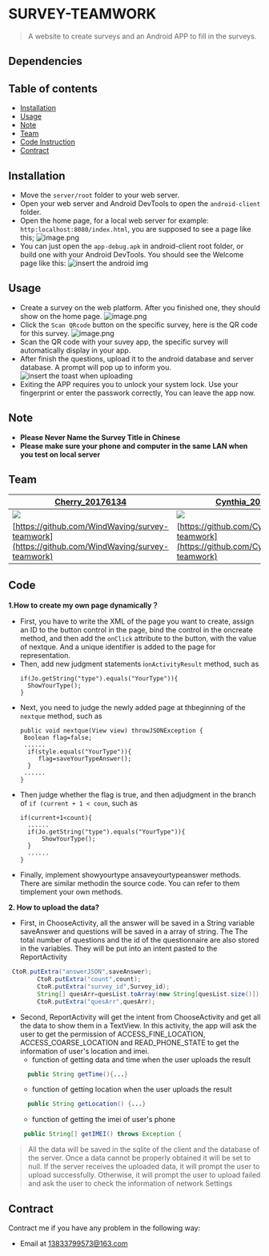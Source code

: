 # SURVEY-TEAMWORK
> A website to create surveys and an Android APP to fill in the surveys.

## Dependencies

## Table of contents
- [Installation](#Installation)
- [Usage](#Usage)
- [Note](#Note)
- [Team](#Team)
- [Code Instruction](#Code)
- [Contract](#Contract)

## <span id="Installation"> Installation</span>
 - Move the `server/root` folder to your web server.
 - Open your web server and Android DevTools to open the `android-client` folder.
 - Open the home page, for a local web server for example: `http:localhost:8080/index.html`, you are supposed to see a page like this;
![image.png](https://i.loli.net/2020/03/20/2RkbZHDAtrX6SpU.png)
 - You can just open the `app-debug.apk` in android-client root folder, or build one with your Android DevTools. You should see the Welcome page like this:
 ![insert the android img]()

## <span id="Usage">Usage</span>
- Create a survey on the web platform. After you finished one, they should show on the home page.
![image.png](https://i.loli.net/2020/03/20/lwbtJSTZiOCXpQ1.png)
- Click the `Scan QRcode` button on the specific survey, here is the QR code for this survey.
![image.png](https://i.loli.net/2020/03/20/jKohEBpWHFzPA6q.png)
- Scan the QR code with your suvey app, the specific survey will automatically display in your app.
- After finish the questions, upload it to the android database and server database. A prompt will pop up to inform you.
![insert the toast when uploading]()
- Exiting the APP requires you to unlock your system lock. Use your fingerprint or enter the passwork correctly, You can leave the app now.

## <span id="Note">Note</span>
- **Please Never Name the Survey Title in Chinese**
- **Please make sure your phone and computer in the same LAN when you test on local server**

## <span id="Team">Team</span>
| [Cherry_20176134](https://github.com/WindWaving)                                                                                                             | [Cynthia_20175980](https://github.com/Cynthia879)                                                                 | [Geralt_20175990](https://github.com/LuSylvia)                                                                  |
|--------------------------------------------------------------------------------------------------------------------------------------------------------------|-------------------------------------------------------------------------------------------------------------------|-----------------------------------------------------------------------------------------------------------------|
| [![](https://avatars2.githubusercontent.com/u/39412843?s=200&u=43dab9aa9249a5abf54014813e8a9c5f7b9b9272&v=4)](https://github.com/WindWaving/survey-teamwork) | [![](https://avatars1.githubusercontent.com/u/61367567?s=200&v=4)](https://github.com/Cynthia879/survey-teamwork) | [![](https://avatars2.githubusercontent.com/u/40913318?s=200&v=4)](https://github.com/LuSylvia/survey-teamwork) |
| [https://github.com/WindWaving/survey-teamwork](https://github.com/WindWaving/survey-teamwork)                                                               | [https://github.com/Cynthia879/survey-teamwork](https://github.com/Cynthia879/survey-teamwork)                    | [https://github.com/LuSylvia/survey-teamwork](https://github.com/LuSylvia/survey-teamwork)                      |

## <span id="Code">Code</span>
**1.How to create my own page dynamically？**
- First, you have to write the XML of the page you want to create, assign an ID to the button control in the page, bind the control in the oncreate method, and then add the `onClick` attribute to the button, with the value of nextque. And a unique identifier is added to the page for representation.
- Then, add new judgment statements i`onActivityResult` method, such as
   ```
  if(Jo.getString("type").equals("YourType")){
     ShowYourType();
  }
   ```  
- Next, you need to judge the newly added page at thbeginning of the `nextque` method, such as
   ```
   public void nextque(View view) throwJSONException {
    Boolean flag=false;
    ......
     if(style.equals("YourType")){
        flag=saveYourTypeAnswer();
     }
    ......
   }  
   ```
- Then judge whether the flag is true, and then adjudgment in the branch of `if (current + 1 < coun`, such as
   ```
   if(current+1<count){
     ......
     if(Jo.getString("type").equals("YourType")){
         ShowYourType();
     }
     ......
   }
   ```
- Finally, implement showyourtype ansaveyourtypeanswer methods. There are similar methodin the source code. You can refer to them timplement your own methods.

**2. How to upload the data?**
* First, in ChooseActivity, all the answer will be saved in a String variable saveAnswer and questions will be saved in a array of string. The The total number of questions and the id of the questionnaire are also stored in the variables. They will be put into an intent pasted to the ReportActivity
```java
 CtoR.putExtra("answerJSON",saveAnswer);
        CtoR.putExtra("count",count);
        CtoR.putExtra("survey_id",Survey_id);
        String[] quesArr=quesList.toArray(new String[quesList.size()]);
        CtoR.putExtra("quesArr",quesArr);
```
* Second, ReportActivity will get the intent from ChooseActivity and get all the data to show them in a TextView. In this activity, the app will ask the user to get the permission of ACCESS_FINE_LOCATION, ACCESS_COARSE_LOCATION and READ_PHONE_STATE to get the information of user's location and imei. 
  * function of getting data and time when the user uploads the result
  ```java
    public String getTime(){...}
  ```
  * function of getting location when the user uploads the result
  ```java
    public String getLocation() {...}
  ```
  * function of getting the imei of user's phone
  ```java
   public String[] getIMEI() throws Exception {
   ```
> All the data will be saved in the sqlite of the client and the database of the server. Once a data cannot be properly obtained it will be set to null. If the server receives the uploaded data, it will prompt the user to upload successfully. Otherwise, it will prompt the user to upload failed and ask the user to check the information of network Settings
    
## <span id="Contract">Contract</span>
Contract me if you have any problem in the following way:
- Email at 13833799573@163.com 
